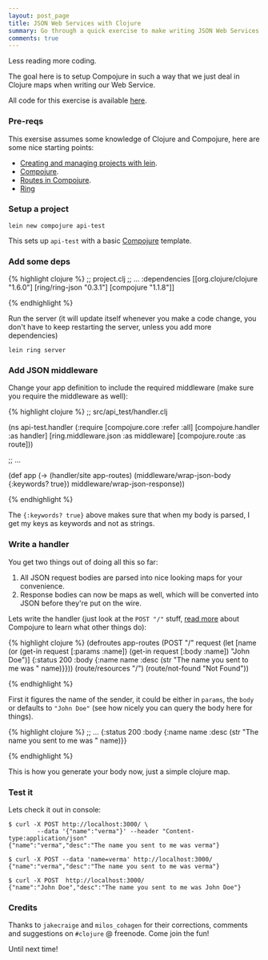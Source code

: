 ```yaml
---
layout: post_page
title: JSON Web Services with Clojure
summary: Go through a quick exercise to make writing JSON Web Services a breeze, a fun filled breeze.
comments: true
---
```


Less reading more coding.

The goal here is to setup Compojure in such a way that we just deal in Clojure maps when writing our Web Service.

All code for this exercise is available [here](https://github.com/verma/json-webservice-test).

### Pre-reqs
This exersise assumes some knowledge of Clojure and Compojure, here are some nice starting points:

- [Creating and managing projects with lein](https://github.com/technomancy/leiningen/blob/stable/doc/TUTORIAL.md).
- [Compojure](https://github.com/weavejester/compojure).
- [Routes in Compojure](https://github.com/weavejester/compojure/wiki/Routes-In-Detail).
- [Ring](https://github.com/ring-clojure/ring)

### Setup a project

    lein new compojure api-test

This sets up `api-test` with a basic [Compojure](https://github.com/weavejester/compojure) template.

### Add some deps

{% highlight clojure %}
;; project.clj
;; ...
:dependencies [[org.clojure/clojure "1.6.0"]
               [ring/ring-json "0.3.1"]
               [compojure "1.1.8"]]                 

{% endhighlight %}

Run the server (it will update itself whenever you make a code change, you don't have to keep restarting the server, unless you add more dependencies)

    lein ring server

### Add JSON middleware

Change your app definition to include the required middleware (make sure you require the middleware as well):

{% highlight clojure %}
;; src/api_test/handler.clj

(ns api-test.handler
  (:require [compojure.core :refer :all]
            [compojure.handler :as handler]
            [ring.middleware.json :as middleware]
            [compojure.route :as route]))

;; ...

(def app
  (-> (handler/site app-routes)
      (middleware/wrap-json-body {:keywords? true})
      middleware/wrap-json-response))

{% endhighlight %}

The `{:keywords? true}` above makes sure that when my body is parsed, I get my keys as keywords and not as strings.

### Write a handler

You get two things out of doing all this so far:

1. All JSON request bodies are parsed into nice looking maps for your convenience.
2. Response bodies can now be maps as well, which will be converted into JSON before they're put on the wire.

Lets write the handler (just look at the `POST "/"` stuff, [read more](http://weavejester.github.io/compojure/compojure.route.html) about Compojure to learn what other things do):

{% highlight clojure %}
(defroutes app-routes
  (POST "/" request
    (let [name (or (get-in request [:params :name])
                   (get-in request [:body :name])
                   "John Doe")]
      {:status 200
       :body {:name name
       :desc (str "The name you sent to me was " name)}}))
  (route/resources "/")
  (route/not-found "Not Found"))

{% endhighlight %}

First it figures the name of the sender, it could be either in `params`, the `body` or defaults to `"John Doe"` (see how nicely you can query the body here for things).


{% highlight clojure %}
;; ...
{:status 200
 :body {:name name
        :desc (str "The name you sent to me was " name)}}

{% endhighlight %}

This is how you generate your body now, just a simple clojure map.

### Test it

Lets check it out in console:

    $ curl -X POST http://localhost:3000/ \
            --data '{"name":"verma"}' --header "Content-type:application/json"
    {"name":"verma","desc":"The name you sent to me was verma"}

    $ curl -X POST --data 'name=verma' http://localhost:3000/
    {"name":"verma","desc":"The name you sent to me was verma"}

    $ curl -X POST  http://localhost:3000/
    {"name":"John Doe","desc":"The name you sent to me was John Doe"}

### Credits

Thanks to `jakecraige` and `milos_cohagen` for their corrections, comments and suggestions on `#clojure` @ freenode.  Come join the fun!

Until next time!
